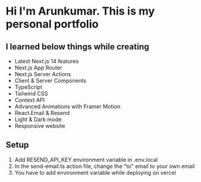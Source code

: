 

# Hi I'm Arunkumar. This is my personal portfolio

## I learned below things while creating

- Latest Next.js 14 features
- Next.js App Router
- Next.js Server Actions
- Client & Server Components
- TypeScript 
- Tailwind CSS
- Context API
- Advanced Animations with Framer Motion
- React.Email & Resend
- Light & Dark mode
- Responsive website


## Setup

1. Add RESEND_API_KEY environment variable in .env.local
2. In the send-email.ts action file, change the "to" email to your own email
3. You have to add environment variable while deploying on vercel

